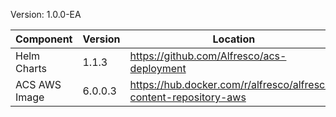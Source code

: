 Version: 1.0.0-EA

| Component    | Version | Location |
| -------------| --------|----------|
| Helm Charts  | 1.1.3   | https://github.com/Alfresco/acs-deployment |
| ACS AWS Image| 6.0.0.3 | https://hub.docker.com/r/alfresco/alfresco-content-repository-aws |